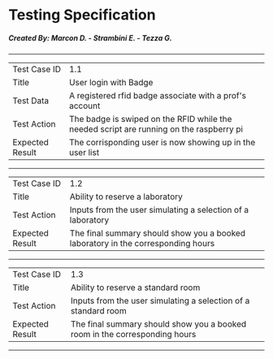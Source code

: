 # Testing Specification
##### Created By: Marcon D. - Strambini E. - Tezza G.

---

|                 |                                                                                         |
| --------------- | --------------------------------------------------------------------------------------- |
| Test Case ID    | 1.1                                                                                     |
| Title           | User login with Badge                                                                   |
| Test Data       | A registered rfid badge associate with a prof's account                                 |
| Test Action     | The badge is swiped on the RFID while the needed script are running on the raspberry pi |
| Expected Result | The corrisponding user is now showing up in the user list                               |

---

|                 |                                                                                  |
| --------------- | -------------------------------------------------------------------------------- |
| Test Case ID    | 1.2                                                                              |
| Title           | Ability to reserve a laboratory                                                  |
| Test Action     | Inputs from the user simulating a selection of a laboratory                      |
| Expected Result | The final summary should show you a booked laboratory in the corresponding hours |

---

|                 |                                                                            |
| --------------- | -------------------------------------------------------------------------- |
| Test Case ID    | 1.3                                                                        |
| Title           | Ability to reserve a standard room                                         |
| Test Action     | Inputs from the user simulating a selection of a standard room             |
| Expected Result | The final summary should show you a booked room in the corresponding hours |

---
